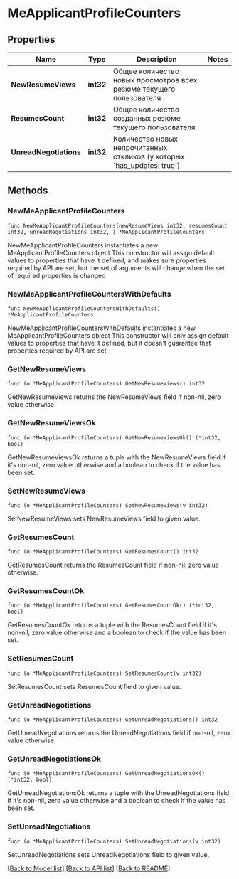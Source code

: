 # MeApplicantProfileCounters

## Properties

Name | Type | Description | Notes
------------ | ------------- | ------------- | -------------
**NewResumeViews** | **int32** | Общее количество новых просмотров всех резюме текущего пользователя | 
**ResumesCount** | **int32** | Общее количество созданных резюме текущего пользователя | 
**UnreadNegotiations** | **int32** | Количество новых непрочитанных откликов (у которых &#x60;has_updates: true&#x60;) | 

## Methods

### NewMeApplicantProfileCounters

`func NewMeApplicantProfileCounters(newResumeViews int32, resumesCount int32, unreadNegotiations int32, ) *MeApplicantProfileCounters`

NewMeApplicantProfileCounters instantiates a new MeApplicantProfileCounters object
This constructor will assign default values to properties that have it defined,
and makes sure properties required by API are set, but the set of arguments
will change when the set of required properties is changed

### NewMeApplicantProfileCountersWithDefaults

`func NewMeApplicantProfileCountersWithDefaults() *MeApplicantProfileCounters`

NewMeApplicantProfileCountersWithDefaults instantiates a new MeApplicantProfileCounters object
This constructor will only assign default values to properties that have it defined,
but it doesn't guarantee that properties required by API are set

### GetNewResumeViews

`func (o *MeApplicantProfileCounters) GetNewResumeViews() int32`

GetNewResumeViews returns the NewResumeViews field if non-nil, zero value otherwise.

### GetNewResumeViewsOk

`func (o *MeApplicantProfileCounters) GetNewResumeViewsOk() (*int32, bool)`

GetNewResumeViewsOk returns a tuple with the NewResumeViews field if it's non-nil, zero value otherwise
and a boolean to check if the value has been set.

### SetNewResumeViews

`func (o *MeApplicantProfileCounters) SetNewResumeViews(v int32)`

SetNewResumeViews sets NewResumeViews field to given value.


### GetResumesCount

`func (o *MeApplicantProfileCounters) GetResumesCount() int32`

GetResumesCount returns the ResumesCount field if non-nil, zero value otherwise.

### GetResumesCountOk

`func (o *MeApplicantProfileCounters) GetResumesCountOk() (*int32, bool)`

GetResumesCountOk returns a tuple with the ResumesCount field if it's non-nil, zero value otherwise
and a boolean to check if the value has been set.

### SetResumesCount

`func (o *MeApplicantProfileCounters) SetResumesCount(v int32)`

SetResumesCount sets ResumesCount field to given value.


### GetUnreadNegotiations

`func (o *MeApplicantProfileCounters) GetUnreadNegotiations() int32`

GetUnreadNegotiations returns the UnreadNegotiations field if non-nil, zero value otherwise.

### GetUnreadNegotiationsOk

`func (o *MeApplicantProfileCounters) GetUnreadNegotiationsOk() (*int32, bool)`

GetUnreadNegotiationsOk returns a tuple with the UnreadNegotiations field if it's non-nil, zero value otherwise
and a boolean to check if the value has been set.

### SetUnreadNegotiations

`func (o *MeApplicantProfileCounters) SetUnreadNegotiations(v int32)`

SetUnreadNegotiations sets UnreadNegotiations field to given value.



[[Back to Model list]](../README.md#documentation-for-models) [[Back to API list]](../README.md#documentation-for-api-endpoints) [[Back to README]](../README.md)


